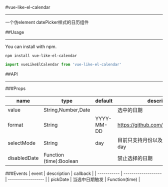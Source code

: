 #vue-like-el-calendar
___

一个仿element datePicker样式的日历组件

##Usage
___

You can install with npm.

    npm install vue-like-el-calendar


```javascript
import vueLikeElCalendar from 'vue-like-el-calendar'
``` 

##API
___

###Props

| name           | type                               | default         | description |
| --------------- | ------------------------------ | --------------- | ------------- |
| value           | String,Number,Date        |                     | 选中的日期 |
| format         | String                             | YYYY-MM-DD | https://github.com/taylorhakes/fecha   |
| selectMode  | String                             | day              | 目前只支持月份以及日期选择, month / day |
| disabledDate| Function (time):Boolean |                      | 禁止选择的日期 |

###Events
| event      | description       | callback           |
| ----------- | ------------------- | ------------------ |
| pickDate | 当选中日期触发 | Function(time) |